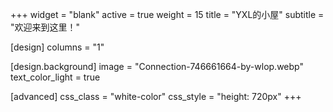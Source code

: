 +++
widget = "blank"
active = true
weight = 15
title = "YXL的小屋"
subtitle = "欢迎来到这里！"

[design]
  columns = "1"

[design.background]
  image = "Connection-746661664-by-wlop.webp"
  text_color_light = true

[advanced]
  css_class = "white-color"
  css_style = "height: 720px"
+++

